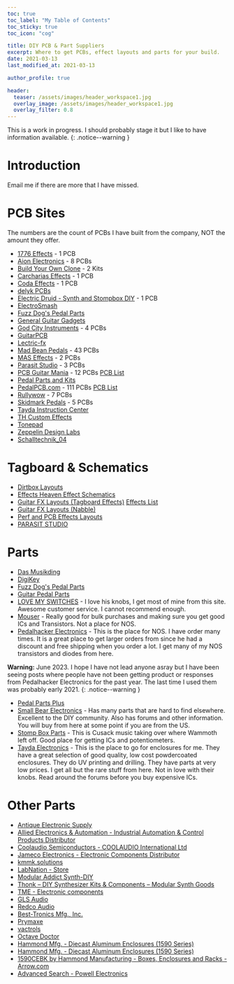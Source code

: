 ```yaml
---
toc: true
toc_label: "My Table of Contents"
toc_sticky: true
toc_icon: "cog"

title: DIY PCB & Part Suppliers
excerpt: Where to get PCBs, effect layouts and parts for your build.
date: 2021-03-13
last_modified_at: 2021-03-13

author_profile: true

header:
  teaser: /assets/images/header_workspace1.jpg
  overlay_image: /assets/images/header_workspace1.jpg
  overlay_filter: 0.8
---
```


This is a work in progress. I should probably stage it but I like to have information available.
{: .notice--warning }

# Introduction

Email me if there are more that I have missed.

# PCB Sites

The numbers are the count of PCBs I have built from the company, NOT the amount they offer.

* [1776 Effects](https://1776effects.com/) - 1 PCB
* [Aion Electronics](https://aionfx.com/) - 8 PCBs
* [Build Your Own Clone](https://buildyourownclone.com/) - 2 Kits
* [Carcharias Effects](https://carchariaseffects.com/) - 1 PCB
* [Coda Effects](https://www.coda-effects.com/) - 1 PCB
* [delyk PCBs](https://www.delykpcb.com/)
* [Electric Druid - Synth and Stompbox DIY](https://electricdruid.net/) - 1 PCB
* [ElectroSmash](https://www.electrosmash.com/#)
* [Fuzz Dog's Pedal Parts](https://shop.pedalparts.co.uk/)
* [General Guitar Gadgets](http://www.generalguitargadgets.com/)
* [God City Instruments](https://www.godcityinstruments.com/collections/diy-pcbs) - 4 PCBs
* [GuitarPCB](https://guitarpcb.com/)
* [Lectric-fx](https://lectric-fx.com/)
* [Mad Bean Pedals](https://www.madbeanpedals.com/projects/index.html)  - 43 PCBs
* [MAS Effects](https://mas-effects.com/) - 2 PCBs
* [Parasit Studio](https://www.parasitstudio.se/) - 3 PCBs
* [PCB Guitar Mania](https://pcbguitarmania.com/?ref=pachydermpedals) - 12 PCBs [PCB List](/blog/pcbguitarmania-build-docs/)
* [Pedal Parts and Kits](https://www.pedalpartsandkits.com/)
* [PedalPCB.com](https://www.pedalpcb.com/) - 111 PCBs [PCB List](/blog/pedalpcb-build-docs/)
* [Rullywow](https://rullywow.com/) - 7 PCBs
* [Skidmark Pedals](https://www.facebook.com/groups/560079824864843) - 5 PCBs
* [Tayda Instruction Center](https://www.taydakits.com/)
* [TH Custom Effects](http://diy.thcustom.com/)
* [Tonepad](http://www.tonepad.com/default.asp)
* [Zeppelin Design Labs](https://zeppelindesignlabs.com/)
* [Schalltechnik_04](https://schalltechnik04.de/en/home)

# Tagboard & Schematics

* [Dirtbox Layouts](https://dirtboxlayouts.blogspot.com/)
* [Effects Heaven Effect Schematics](https://schematicheaven.net/effects.html)
* [Guitar FX Layouts (Tagboard Effects)](http://tagboardeffects.blogspot.com/) [Effects List](/blog/guitar_fx_layouts/)
* [Guitar FX Layouts (Nabble)](http://guitar-fx-layouts.42897.x6.nabble.com/) 
* [Perf and PCB Effects Layouts](http://effectslayouts.blogspot.com/)
* [PARASIT STUDIO](https://www.parasitstudio.se/stripboard-layouts/category/all)

# Parts

* [Das Musikding](https://www.musikding.de/)
* [DigiKey](https://www.digikey.com/product-detail/en/)
* [Fuzz Dog's Pedal Parts](http://shop.pedalparts.co.uk/index.aspx?pageid=847117)
* [Guitar Pedal Parts](https://guitarpedalparts.com/)
* [LOVE MY SWITCHES](https://lovemyswitches.com/) - I love his knobs, I get most of mine from this site. Awesome customer service. I cannot recommend enough.
* [Mouser](https://www.mouser.com/) - Really good for bulk purchases and making sure you get good ICs and Transistors. Not a place for NOS.
* [Pedalhacker Electronics](https://www.pedalhackerelectronics.com/) - This is the place for NOS. I have order many times. It is a great place to get larger orders from since he had a discount and free shipping when you order a lot. I get many of my NOS transistors and diodes from here.

**Warning:** June 2023. I hope I have not lead anyone asray but I have been seeing posts where people have not been getting product or responses from Pedalhacker Electronics for the past year. The last time I used them was probably early 2021. {: .notice--warning }

* [Pedal Parts Plus](http://www.pedalpartsplus.com/)
* [Small Bear Electronics](http://smallbear-electronics.mybigcommerce.com/) - Has many parts that are hard to find elsewhere. Excellent to the DIY community. Also has forums and other information. You will buy from here at some point if you are from the US.
* [Stomp Box Parts](https://stompboxparts.com/) - This is Cusack music taking over where Wammoth left off. Good place for getting ICs and potentiometers.
* [Tayda Electronics](https://www.taydaelectronics.com/) - This is the place to go for enclosures for me. They have a great selection of good quality, low cost powdercoated enclosures. They do UV printing and drilling. They have parts at very low prices. I get all but the rare stuff from here. Not in love with their knobs. Read around the forums before you buy expensive ICs.

# Other Parts

* [Antique Electronic Supply](https://www.tubesandmore.com/)
* [Allied Electronics & Automation - Industrial Automation & Control Products Distributor](https://www.alliedelec.com/)
* [Coolaudio Semiconductors - COOLAUDIO International Ltd](http://www.coolaudio.com/index.php)
* [Jameco Electronics - Electronic Components Distributor](https://www.jameco.com/webapp/wcs/stores/servlet/StoreCatalogDisplay?langId=-1&storeId=10001&catalogId=10001)
* [kmmk.solutions](http://kmmk.solutions/)
* [LabNation - Store](https://www.lab-nation.com/store)
* [Modular Addict Synth-DIY](https://modularaddict.com/)
* [Thonk – DIY Synthesizer Kits & Components – Modular Synth Goods](https://www.thonk.co.uk/)
* [TME - Electronic components](https://www.tme.com/us/en-us/)
* [GLS Audio](https://www.glsaudio.com/)
* [Redco Audio](https://www.redco.com/)
* [Best-Tronics Mfg., Inc.](https://btpa.com/)
* [Prymaxe](https://www.prymaxe.com/)
* [vactrols](https://synthcube.com/cart/vactrols)
* [Octave Doctor](https://octavedoctor.com/)
* [Hammond Mfg. - Diecast Aluminum Enclosures (1590 Series)](https://www.hammfg.com/)
* [Hammond Mfg. - Diecast Aluminum Enclosures (1590 Series)](http://www.hammondmfg.com/dwg.htm)
* [1590CEBK by Hammond Manufacturing - Boxes, Enclosures and Racks - Arrow.com](https://www.arrow.com/en/products/1590cebk/hammond-manufacturing)
* [Advanced Search - Powell Electronics](https://www.powell.com/e2wItemAdvanceSearch.aspx?ManufacturerName=Hammond%20Manufacturing)




